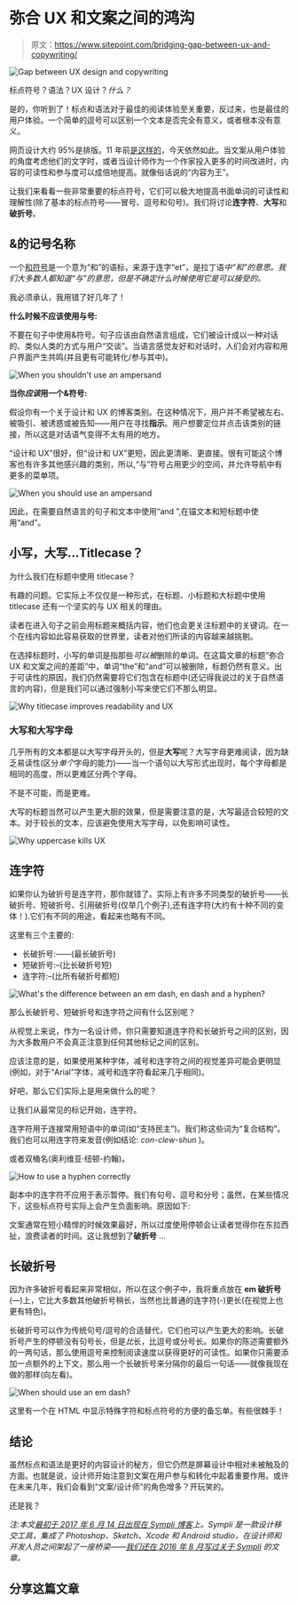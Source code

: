 # 弥合 UX 和文案之间的鸿沟

> 原文：<https://www.sitepoint.com/bridging-gap-between-ux-and-copywriting/>

![Gap between UX design and copywriting](img/e534dc43b4ddbd4861902d8d535d081d.png)

标点符号？语法？UX 设计？*什么？*

是的，你听到了！标点和语法对于最佳的阅读体验至关重要，反过来，也是最佳的用户体验。一个简单的逗号可以区别一个文本是否完全有意义，或者根本没有意义。

网页设计大约 95%是排版。11 年前[是这样的](https://ia.net/topics/the-web-is-all-about-typography-period/)，今天依然如此。当文案从用户体验的角度考虑他们的文字时，或者当设计师作为一个作家投入更多的时间改进时，内容的可读性和参与度可以成倍地提高。就像俗话说的“内容为王”。

让我们来看看一些非常重要的标点符号，它们可以极大地提高书面单词的可读性和理解性(除了基本的标点符号——冒号、逗号和句号)。我们将讨论**连字符**、**大写**和**破折号**。

## &的记号名称

一个[和符号](https://en.wikipedia.org/wiki/Ampersand)是一个意为“和”的语标，来源于连字“et”，是拉丁语*中“和”的意思。我们大多数人都知道“与”的意思，但是不确定什么时候使用它是可以接受的。*

我必须承认，我用错了好几年了！

**什么时候不应该使用与号:**

不要在句子中使用&符号。句子应该由自然语言组成，它们被设计成以一种对话的、类似人类的方式与用户“交谈”。当语言感觉友好和对话时，人们会对内容和用户界面产生共鸣(并且更有可能转化/参与其中)。

![When you shouldn't use an ampersand](img/97a84b144334756dac4c68d131ce766f.png)

**当你*应该*用一个&符号:**

假设你有一个关于设计和 UX 的博客类别。在这种情况下，用户并不希望被左右、被吸引、被诱惑或被告知——用户在寻找**指示**。用户想要定位并点击该类别的链接，所以这是对话语气变得不太有用的地方。

“设计和 UX”很好，但“设计和 UX”更短，因此更清晰、更直接。很有可能这个博客也有许多其他感兴趣的类别，所以,“与”符号占用更少的空间，并允许导航中有更多的菜单项。

![When you should use an ampersand](img/99e40bce2c978bf61f5c56b8fd966723.png)

因此，在需要自然语言的句子和文本中使用“and ”,在锚文本和短标题中使用“and”。

## 小写，大写…Titlecase？

为什么我们在标题中使用 titlecase？

有趣的问题。它实际上不仅仅是一种形式，在标题、小标题和大标题中使用 titlecase 还有一个坚实的与 UX 相关的理由。

读者在进入句子之前会用标题来概括内容，他们也会更关注标题中的关键词。在一个在线内容如此容易获取的世界里，读者对他们所读的内容越来越挑剔。

在选择标题时，小写的单词是指那些*可以被*删除的单词。在这篇文章的标题“弥合 UX 和文案之间的差距”中，单词“the”和“and”可以被删除，标题仍然有意义。出于可读性的原因，我们仍然需要将它们包含在标题中(还记得我说过的关于自然语言的内容)，但是我们可以通过强制小写来使它们不那么明显。

![Why titlecase improves readability and UX](img/238f93665bce31bd0c1b87fcebe0f0fb.png)

### 大写和大写字母

几乎所有的文本都是以大写字母开头的，但是**大写**呢？大写字母更难阅读，因为缺乏易读性(区分*单个*字母的能力)——当一个语句以大写形式出现时，每个字母都是相同的高度，所以更难区分两个字母。

不是不可能，而是更难。

大写的标题当然可以产生更大胆的效果，但是需要注意的是，大写最适合较短的文本。对于较长的文本，应该避免使用大写字母，以免影响可读性。

![Why uppercase kills UX](img/1f7728f9d9cfbadf89d310e714830bf5.png)

## 连字符

如果你认为破折号是连字符，那你就错了。实际上有许多不同类型的破折号——长破折号、短破折号、引用破折号(仅举几个例子),还有连字符(大约有十种不同的变体！).它们有不同的用途，看起来也略有不同。

这里有三个主要的:

*   长破折号:——(最长破折号)
*   短破折号:–(比长破折号短)
*   连字符:–(比所有破折号都短)

![What's the difference between an em dash, en dash and a hyphen?](img/882ff35a677e8ea18a8982ea932c1dc0.png)

那么长破折号、短破折号和连字符之间有什么区别呢？

从视觉上来说，作为一名设计师，你只需要知道连字符和长破折号之间的区别，因为大多数用户不会真正注意到任何其他标记之间的区别。

应该注意的是，如果使用某种字体，减号和连字符之间的视觉差异可能会更明显(例如，对于“Arial”字体，减号和连字符看起来几乎相同)。

好吧，那么它们实际上是用来做什么的呢？

让我们从最常见的标记开始，连字符。

连字符用于连接常用短语中的单词(如“支持民主”)。我们称这些词为“复合结构”。我们也可以用连字符来发音(例如结论: *con-clew-shun* )。

或者双桶名(奥利维亚·纽顿-约翰)。

![How to use a hyphen correctly](img/d0e3100654b00dfdb160fcc0fc7121de.png)

副本中的连字符不应用于表示暂停。我们有句号、逗号和分号；虽然，在某些情况下，这些标点符号实际上会产生负面影响。原因如下:

文案通常在短小精悍的时候效果最好，所以过度使用停顿会让读者觉得你在东拉西扯，浪费读者的时间。这让我想到了**破折号** …

## 长破折号

因为许多破折号看起来非常相似，所以在这个例子中，我将重点放在 **em 破折号** (—)上，它比大多数其他破折号稍长，当然也比普通的连字符(-)更长(在视觉上也更有特色)。

长破折号可以作为传统句号/逗号的合适替代，它们也可以产生更大的影响。长破折号产生的停顿没有句号长，但是*比*长，比逗号或分号长。如果你的陈述需要额外的一两句话，那么使用逗号来控制阅读速度以获得更好的可读性。如果你只需要添加一点额外的上下文，那么用一个长破折号来分隔你的最后一句话——就像我现在做的那样(向左看)。

![When should use an em dash?](img/31665e8f6e91e65fc842d7b290a86a85.png)

这里有一个在 HTML 中显示特殊字符和标点符号的方便的备忘单。有些很棘手！

## 结论

虽然标点和语法是更好的内容设计的秘方，但它仍然是屏幕设计中相对未被触及的方面。也就是说，设计师开始注意到文案在用户参与和转化中起着重要作用。或许在未来几年，我们会看到“文案/设计师”的角色增多？开玩笑的。

还是我？

*注:本文[最初于 2017 年 6 月 14 日出现在 Sympli 博客](https://sympli.io/blog/2017/06/14/punctuation-grammar-bridging-the-gap-between-ux-and-copywriting/)上。Sympli 是一款设计移交工具，集成了 Photoshop、Sketch、Xcode 和 Android studio，在设计师和开发人员之间架起了一座桥梁——[我们还在 2016 年 8 月写过关于 Sympli](https://www.sitepoint.com/is-sympli-is-the-design-handoff-tool-that-developers-wont-hate/) 的文章。*

## 分享这篇文章